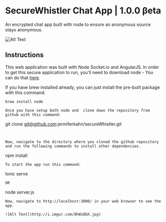 # SecureWhistler Chat App |  1.0.0 βeta
An encrypted chat app built with node to ensure an anonymous source stays anonymous.

![Alt Text](http://i.imgur.com/8hWi0bX.jpg)


## Instructions
This web application was built with Node Socket.io and AngularJS.  In order to get this secure application to run, you'll need to download node - You can do that  [here](https://nodejs.org/en/).  

If you have brew installed already, you can just install the pre-built package with this command:
```
brew install node
```
```
Once you have setup both node and  clone down the repository from github with this command:
```
git clone git@github.com:jenniferkahn/secureWhistler.git
```


Now, navigate to the directory where you cloned the github repository and run the following commands to install other dependencies.
```
npm install
```
To start the app run this command:
```
Ionic serve
```
OR
```
node server.js
```
Now, navigate to http://localhost:3000/ in your web browser to see the app.

![Alt Text](http://i.imgur.com/8hWi0bX.jpg)
